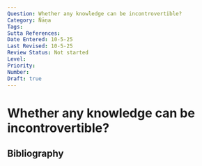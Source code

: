 ```yaml
---
Question: Whether any knowledge can be incontrovertible?
Category: Ñāṇa
Tags: 
Sutta References: 
Date Entered: 10-5-25
Last Revised: 10-5-25
Review Status: Not started
Level: 
Priority: 
Number: 
Draft: true
---
```


# Whether any knowledge can be incontrovertible?

## Bibliography

<!-- 

Notes:



-->
